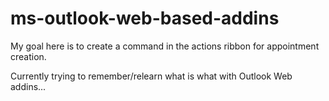 # ms-outlook-web-based-addins

My goal here is to create a command in the actions ribbon for appointment creation.

Currently trying to remember/relearn what is what with Outlook Web addins...
